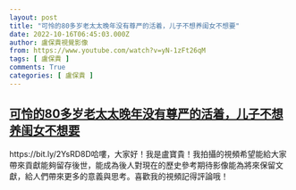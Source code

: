 ```yaml
---
layout: post
title: "可怜的80多岁老太太晚年没有尊严的活着，儿子不想养闺女不想要"
date: 2022-10-16T06:45:03.000Z
author: 盧保貴視覺影像
from: https://www.youtube.com/watch?v=yN-1zFt26qM
tags: [ 盧保貴 ]
comments: True
categories: [ 盧保貴 ]
---
```

<!--1665902703000-->
[可怜的80多岁老太太晚年没有尊严的活着，儿子不想养闺女不想要](https://www.youtube.com/watch?v=yN-1zFt26qM)
------

<div>
https://bit.ly/2YsRD8D哈嘍，大家好！我是盧寶貴！我拍攝的視頻希望能給大家帶來貢獻能夠留存後世，能成為後人對現在的歷史參考期待影像能為將來保留文獻，給人們帶來更多的意義與思考。喜歡我的視頻記得評論哦！
</div>
